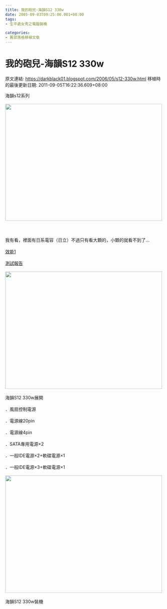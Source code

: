 ```yaml
---
title: 我的砲兒-海韻S12 330w
date: 2005-09-03T09:25:00.001+08:00
tags: 
- 生平處女秀之電腦裝機

categories:
- 舊部落格移植文章
---
```


# 我的砲兒-海韻S12 330w

原文連結: https://darkblack01.blogspot.com/2006/05/s12-330w.html
移植時的最後更新日期: 2011-09-05T16:22:36.609+08:00

海韻s12系列<br /><br /><img alt="" height="373" src="http://www.oc.com.tw/article/0505/imgs/Seasonics12600W-001.jpg" width="500" /><br /><br /><a name='more'></a><br /><br />我有看，裡面有日系電容（日立）不過只有看大顆的，小顆的就看不到了...<br /><br /><a href="http://www.coolaler.com/article/article.php/296">效能1</a><br /><br /><a href="http://www.oc.com.tw/article/0505/readparticle.asp?id=3922">測試報告</a><br /><br /><img alt="" height="375" src="http://pic58.pic.wretch.cc/photos/38/d/darkblack2/1/1125684092.jpg" width="500" /><br /><br />海韻S12 330w展開<br /><br />．風扇控制電源<br /><br />．電源線20pin<br /><br />．電源線4pin<br /><br />．SATA專用電源×2<br /><br />．一般IDE電源×2+軟碟電源×1<br /><br />．一般IDE電源×3+軟碟電源×1<br /><br /><img alt="" height="375" src="http://pic58.pic.wretch.cc/photos/38/d/darkblack2/1/1125684093.jpg" width="500" /><br /><br />海韻S12 330w裝機
